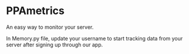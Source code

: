 # PPAmetrics
An easy way to monitor your server. 

In Memory.py file, update your username to start tracking data from your server after signing up through our app.
